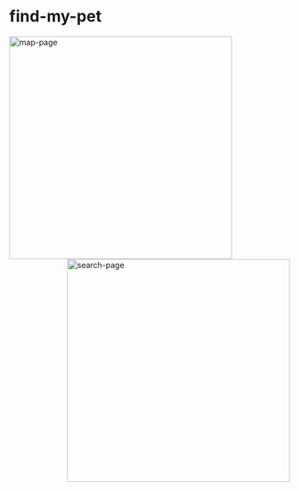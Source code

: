 # find-my-pet

<img align="left" alt="map-page" width="400px" src="https://media4.giphy.com/media/DlRwIxWpJSDHBX33t6/giphy.gif" />
<img align="right" alt="search-page" width="400px" src="https://media1.giphy.com/media/hkZRb22CTD0PyolUFR/giphy.gif" />
